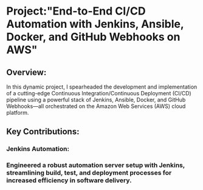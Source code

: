  <h1>Project:"End-to-End CI/CD Automation with Jenkins, Ansible, Docker, and GitHub Webhooks on AWS" </h1>

<h2>Overview:</h2>
<p>In this dynamic project, I spearheaded the development and implementation of a cutting-edge Continuous Integration/Continuous Deployment (CI/CD) pipeline using a powerful stack of Jenkins, Ansible, Docker, and GitHub Webhooks—all orchestrated on the Amazon Web Services (AWS) cloud platform.</p>


<h2>Key Contributions:</h2>
<h3>Jenkins Automation:<h3> 
 <p>Engineered a robust automation server setup with Jenkins, streamlining build, test, and deployment processes for increased efficiency in software delivery.</p>
















